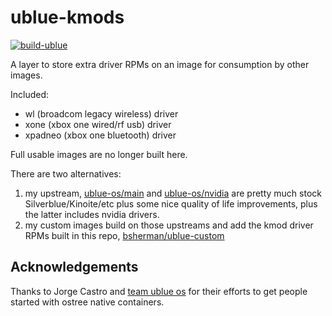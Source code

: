 # ublue-kmods

[![build-ublue](https://github.com/bsherman/ublue-kmods/actions/workflows/build.yml/badge.svg)](https://github.com/bsherman/ublue-kmods/actions/workflows/build.yml)

A layer to store extra driver RPMs on an image for consumption by other images.

Included:
- wl (broadcom legacy wireless) driver
- xone (xbox one wired/rf usb) driver
- xpadneo (xbox one bluetooth) driver

Full usable images are no longer built here.

There are two alternatives:
1. my upstream, [ublue-os/main](https://github.com/ublue-os/main) and [ublue-os/nvidia](https://github.com/ublue-os/nvidia) are pretty much stock Silverblue/Kinoite/etc plus some nice quality of life improvements, plus the latter includes nvidia drivers.
2. my custom images build on those upstreams and add the kmod driver RPMs built in this repo, [bsherman/ublue-custom](https://github.com/bsherman/ublue-custom)


## Acknowledgements

Thanks to Jorge Castro and [team ublue os](https://github.com/ublue-os) for their efforts to get people started with ostree native containers.
